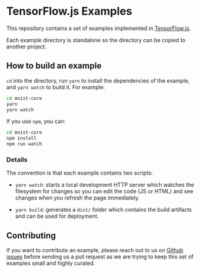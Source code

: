 # TensorFlow.js Examples

This repository contains a set of examples implemented in
[TensorFlow.js](http://js.tensorflow.org).

Each example directory is standalone so the directory can be copied
to another project.

## How to build an example
`cd` into the directory, run `yarn` to install
the dependencies of the example, and `yarn watch` to build it. For example:

```sh
cd mnist-core
yarn
yarn watch
```
If you use `npm`, you can:
```sh
cd mnist-core
npm install
npm run watch
```

### Details

The convention is that each example contains two scripts:

- `yarn watch`: starts a local development HTTP server which watches the
filesystem for changes so you can edit the code (JS or HTML) and see changes when you refresh the page immediately.

- `yarn build`: generates a `dist/` folder which contains the build artifacts and
can be used for deployment.

## Contributing

If you want to contribute an example, please reach out to us on
[Github issues](https://github.com/tensorflow/tfjs-examples/issues)
before sending us a pull request as we are trying to keep this set of examples
small and highly curated.
